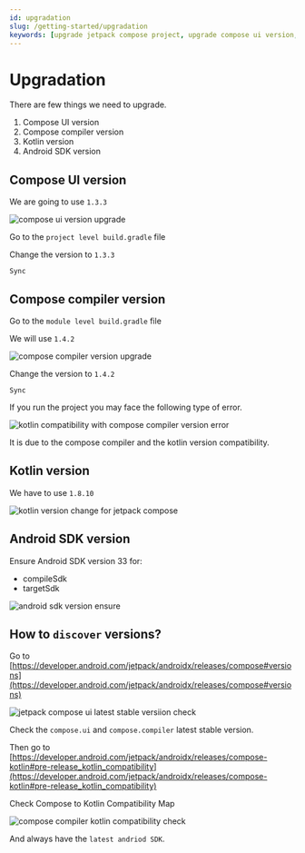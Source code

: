 ```yaml
---
id: upgradation
slug: /getting-started/upgradation
keywords: [upgrade jetpack compose project, upgrade compose ui version, upgrade compose compiler version, compatible kotlin version for compose compiler]
---
```


# Upgradation

There are few things we need to upgrade.

1. Compose UI version
2. Compose compiler version
3. Kotlin version
4. Android SDK version

## Compose UI version

We are going to use `1.3.3`

<Image src="/img/compose-ui-version-change-before.png" alt="compose ui version upgrade"/>

Go to the `project level build.gradle` file

Change the version to `1.3.3`

`Sync`

## Compose compiler version

Go to the `module level build.gradle` file

We will use `1.4.2`

<Image src="/img/compose-compiler-version-change-before.png" alt="compose compiler version upgrade"/>

Change the version to `1.4.2`

`Sync`

If you run the project you may face the following type of error.

<Image src="/img/kotlin-compatibility-with-compose-compiler-version-error.png" alt="kotlin compatibility with compose compiler version error"/>

It is due to the compose compiler and the kotlin version compatibility.

## Kotlin version

We have to use `1.8.10`

<Image src="/img/kotlin-version-change-before.png" alt="kotlin version change for jetpack compose"/>

## Android SDK version

Ensure Android SDK version 33 for:

* compileSdk
* targetSdk

<Image src="/img/android-sdk-version-ensure.png" alt="android sdk version ensure"/>

## How to `discover` versions?

Go to [https://developer.android.com/jetpack/androidx/releases/compose#versions](https://developer.android.com/jetpack/androidx/releases/compose#versions)

<Image src="/img/compose-ui-latest-stable-version-check.png" alt="jetpack compose ui latest stable versiion check"/>

Check the `compose.ui` and `compose.compiler` latest stable version.

Then go to [https://developer.android.com/jetpack/androidx/releases/compose-kotlin#pre-release_kotlin_compatibility](https://developer.android.com/jetpack/androidx/releases/compose-kotlin#pre-release_kotlin_compatibility)

Check Compose to Kotlin Compatibility Map

<Image src="/img/compose-compiler-to-kotlin-compatibility-check.png" alt="compose compiler kotlin compatibility check"/>

And always have the `latest andriod SDK`.